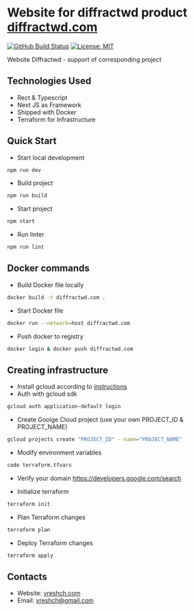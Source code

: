 # Website for diffractwd product [diffractwd.com](http://diffractwd.com)

[![GitHub Build Status](https://github.com/vreshch/diffractwd.com/workflows/CI/badge.svg)](https://github.com/vreshch/diffractwd.com/actions?query=workflow%3ACI)
[![License: MIT](https://img.shields.io/badge/License-MIT-gren.svg)](https://opensource.org/licenses/MIT)

Website Diffractwd - support of corresponding project

## Technologies Used
* Rect & Typescript
* Next JS as Framework
* Shipped with Docker
* Terraform for Infrastructure

## Quick Start
* Start local development
```bash
npm run dev
```
* Build project
```bash
npm run build
```
* Start project
```bash
npm start
```
* Run linter
```bash
npm run lint
```

## Docker commands
* Build Docker file locally
```bash
docker build -t diffractwd.com .
```
* Start Docker file
```bash
docker run --network=host diffractwd.com
```
* Push docker to registry
```bash
docker login & docker push diffractwd.com
```
## Creating infrastructure
* Install gcloud according to [instructions](https://cloud.google.com/sdk/docs/install)
* Auth with gcloud sdk
```bash
gcloud auth application-default login
```
* Create Goolge Cloud project (use your own PROJECT_ID & PROJECT_NAME)
```bash
gcloud projects create "PROJECT_ID" --name="PROJECT_NAME"
```
* Modify environment variables
```bash
code terraform.tfvars
```
* Verify your domain
https://developers.google.com/search

* Initialize terraform
```bash
terraform init
```
* Plan Terraform changes
```bash
terraform plan
```
* Deploy Terraform changes
```bash
terraform apply
```

## Contacts
* Website: [vreshch.com](http://vreshch.com)
* Email: vreshch@gmail.com
